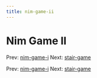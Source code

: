 ```yaml
---
title: nim-game-ii
---
```




# Nim Game II

Prev: [nim-game-i](nim-game-i.md) Next:
[stair-game](stair-game.md)

Prev: [nim-game-i](nim-game-i.md) Next:
[stair-game](stair-game.md)
